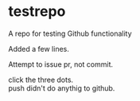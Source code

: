 # testrepo
A repo for testing Github functionality

Added a few lines.  

Attempt to issue pr, not commit.

click the three dots.  
push didn't do anythig to github.

